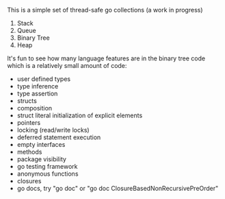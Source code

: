 This is a simple set of thread-safe go collections (a work in progress)
  1. Stack
  2. Queue
  3. Binary Tree
  4. Heap

It's fun to see how many language features are in the binary tree code which is a relatively small amount of code:
- user defined types
- type inference
- type assertion
- structs
- composition
- struct literal initialization of explicit elements
- pointers
- locking (read/write locks)
- deferred statement execution
- empty interfaces
- methods
- package visibility
- go testing framework
- anonymous functions
- closures
- go docs, try "go doc" or "go doc ClosureBasedNonRecursivePreOrder"

